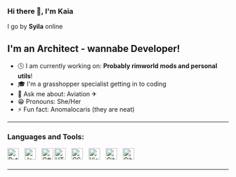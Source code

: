 ### Hi there 👋, I'm Kaia
I go by **Syila** online

## I'm an Architect - wannabe Developer!
- 🕓 I am currently working on: **Probably rimworld mods and personal utils**!
- 🎓 I'm a grasshopper specialist getting in to coding
- 💬 Ask me about: Aviation ✈
- 😁 Pronouns: She/Her
- ⚡ Fun fact: Anomalocaris (they are neat)

---

### Languages and Tools:

<img align="left" alt="Python" width="26px" src="https://cdn.jsdelivr.net/gh/devicons/devicon/icons/python/python-original.svg" style="padding-right:10px;" />
<img align="left" alt="JavaScript" width="26px" src="https://cdn.jsdelivr.net/gh/devicons/devicon/icons/javascript/javascript-original.svg" style="padding-right:10px;" />
<img align="left" alt="C#" width="26px" src="https://cdn.jsdelivr.net/gh/devicons/devicon@latest/icons/csharp/csharp-original.svg" />
<img align="left" alt="HTML5" width="26px" src="https://cdn.jsdelivr.net/gh/devicons/devicon/icons/html5/html5-original.svg" style="padding-right:10px;" />
<img align="left" alt="CSS3" width="26px" src="https://cdn.jsdelivr.net/gh/devicons/devicon/icons/css3/css3-original.svg" style="padding-right:10px;" />
<img align="left" alt="Visual Studio Code" width="26px" src="https://cdn.jsdelivr.net/gh/devicons/devicon/icons/vscode/vscode-original.svg" style="padding-right:10px;" />
<img align="left" alt="Git" width="26px" src="https://cdn.jsdelivr.net/gh/devicons/devicon/icons/git/git-original.svg" style="padding-right:10px;" />
<img align="left" alt="Github" width="26px" src="https://cdn.jsdelivr.net/gh/devicons/devicon@latest/icons/github/github-original.svg" style="padding-right:10px;" />

<br/>
<br/>

---

<div align="center">
 <!-- <img valign="top" alt="Stats" src="https://github-readme-stats.vercel.app/api?username=Kaiaaaaaaaa&count_private=true&theme=transparent&hide_border=true&custom_title=Syila's%20Github%20stats" style="padding-riight:20px" />
  <img alt="Langs" src="https://github-readme-stats.vercel.app/api/top-langs/?username=Kaiaaaaaaaa&theme=transparent&hide_border=true" /> 
</div>
<div align="center">
</div>
-->
